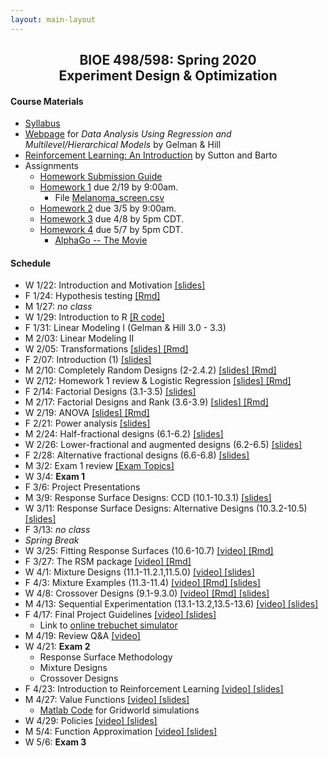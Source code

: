```yaml
---
layout: main-layout
---
```


<link href="style.css" rel="stylesheet">

<center>
<h2>BIOE 498/598: Spring 2020<br>
Experiment Design & Optimization</h2>
</center>

#### Course Materials
* [Syllabus](files/BIOE_498_Syllabus.pdf)
* [Webpage](http://www.stat.columbia.edu/~gelman/arm/) for *Data Analysis Using Regression and Multilevel/Hierarchical Models* by Gelman & Hill
* [Reinforcement Learning: An Introduction](http://incompleteideas.net/book/the-book.html) by Sutton and Barto
* Assignments
  - [Homework Submission Guide](files/BIOE_498_Homework_Submission_Guide.pdf)
  - [Homework 1](files/Homework1.pdf) due 2/19 by 9:00am.
    - File [Melanoma_screen.csv](files/Melanoma_screen.csv)
  - [Homework 2](files/Homework2.pdf) due 3/5 by 9:00am.
  - [Homework 3](https://github.com/bioe498/bioe498pj.hw3) due 4/8 by 5pm CDT.
  - [Homework 4](files/Homework4.pdf) due 5/7 by 5pm CDT.
    - [AlphaGo -- The Movie](https://www.youtube.com/watch?v=WXuK6gekU1Y)

#### Schedule
* W 1/22: Introduction and Motivation [ [slides] ](files/Lecture01.pptx)
* F 1/24: Hypothesis testing [ [Rmd] ](files/Lecture02.Rmd)
* M 1/27: *no class*
* W 1/29: Introduction to R [ [R code] ](files/Intro_to_R.R)
* F 1/31: Linear Modeling I (Gelman & Hill 3.0 - 3.3)
* M 2/03: Linear Modeling II
* W 2/05: Transformations [ [slides] ](files/Transformations.pdf) [ [Rmd] ](files/Transformations.Rmd)
* F 2/07: Introduction (1) [ [slides] ](files/IntroDesign.pdf)
* M 2/10: Completely Random Designs (2-2.4.2) [ [slides] ](files/CRD.pdf) [ [Rmd] ](files/CRD.Rmd)
* W 2/12: Homework 1 review & Logistic Regression [ [slides] ](files/HomeworkReview.pdf) [ [Rmd] ](files/HomeworkReview.Rmd)
* F 2/14: Factorial Designs (3.1-3.5) [ [slides] ](files/FactorialDesigns.pdf)
* M 2/17: Factorial Designs and Rank (3.6-3.9) [ [slides] ](files/FactorialRank.pdf) [ [Rmd] ](files/FactorialRank.Rmd)
* W 2/19: ANOVA [ [slides] ](files/ANOVA.pdf) [ [Rmd] ](files/ANOVA.Rmd)
* F 2/21: Power analysis [ [slides] ](files/PowerAnalysis.pdf)
* M 2/24: Half-fractional designs (6.1-6.2) [ [slides] ](files/FractionalFactorial.pdf)
* W 2/26: Lower-fractional and augmented designs (6.2-6.5) [ [slides] ](files/LowerFractionalDesigns.pptx)
* F 2/28: Alternative fractional designs (6.6-6.8) [ [slides] ](files/AlternativeFractional.pptx)
* M 3/2: Exam 1 review [ [Exam Topics] ](files/Exam1Review.pdf)
* W 3/4: **Exam 1**
* F 3/6: Project Presentations
* M 3/9: Response Surface Designs: CCD (10.1-10.3.1) [ [slides] ](files/RSM_CCD.pdf)
* W 3/11: Response Surface Designs: Alternative Designs (10.3.2-10.5) [ [slides] ](files/RSM_BBD.pdf)
* F 3/13: *no class*
* <i>Spring Break</i>
* W 3/25: Fitting Response Surfaces (10.6-10.7) [ [video] ](https://youtu.be/4PtffjmESdw) [ [Rmd] ](files/FittingRSM.Rmd)
* F 3/27: The RSM package [ [video] ](https://youtu.be/i5fncIINMt8) [ [Rmd] ](files/RSMpackage.Rmd)
* W 4/1: Mixture Designs (11.1-11.2.1,11.5.0) [ [video] ](https://youtu.be/GwvByZ0teW0) [ [slides] ](files/MixtureDesigns.pdf)
* F 4/3: Mixture Examples (11.3-11.4) [ [video] ](https://youtu.be/RaOxBC8JNUY) [ [Rmd] ](files/MixtureExamples.Rmd) [ [slides] ](files/MixtureExamples.pdf)
* W 4/8: Crossover Designs (9.1-9.3.0) [ [video] ](https://youtu.be/F-5KygfSBz4) [ [Rmd] ](files/CrossoverDesigns.Rmd) [ [slides] ](files/CrossoverDesigns.pdf)
* M 4/13: Sequential Experimentation (13.1-13.2,13.5-13.6) [ [video] ](https://youtu.be/8Az0jjNZuDM) [ [slides] ](files/SequentialExperimentsIntro.pdf)
* F 4/17: Final Project Guidelines [ [video] ](https://youtu.be/b6h4DDqBwkE) [ [slides] ](files/FinalProject.pdf)
  - Link to [online trebuchet simulator](https://jensenlab.shinyapps.io/trebsim/)
* M 4/19: Review Q&A [ [video] ](https://youtu.be/twqgkGviNAk)
* W 4/21: **Exam 2**
  - Response Surface Methodology
  - Mixture Designs
  - Crossover Designs
* F 4/23: Introduction to Reinforcement Learning [ [video] ](https://youtu.be/XjFsyrS8mpY) [ [slides] ](files/RL_Intro.pdf)
* M 4/27: Value Functions [ [video] ](https://youtu.be/Na6i01Z4tW0) [ [slides] ](files/Gridworld_Value.pdf)
  - [Matlab Code](https://github.com/bioe498/gridworld) for Gridworld simulations
* W 4/29: Policies [ [video] ](https://youtu.be/SiNIcXvqBmE) [ [slides] ](files/Policies.pdf)
* M 5/4: Function Approximation [ [video] ](https://youtu.be/L2mQTs0nYKE) [ [slides] ](files/FunctionApproximation.pdf)
* W 5/6: **Exam 3**
